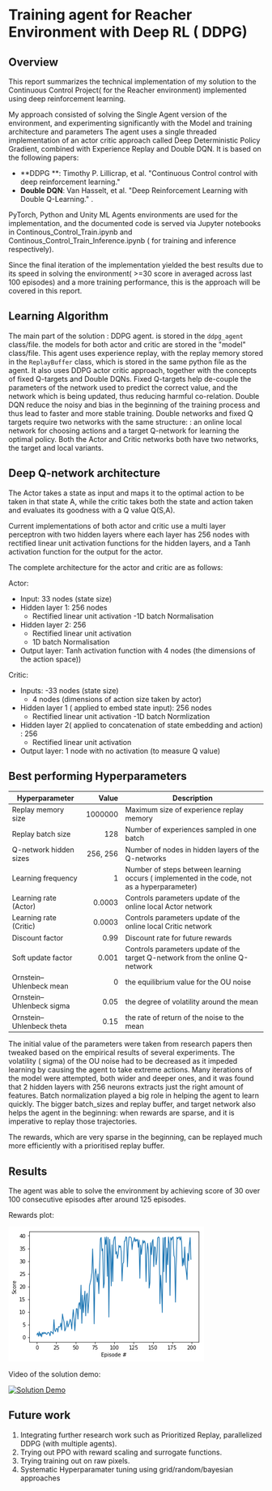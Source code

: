 # Training agent for Reacher Environment with Deep RL ( DDPG)

## Overview

This report summarizes the technical implementation of my solution to the Continuous Control Project( for the Reacher environment) implemented using deep reinforcement learning.

My approach consisted of solving the Single Agent version of the environment, and experimenting significantly with the Model and training  architecture and parameters
The agent uses a single threaded implementation of an actor critic approach called Deep Deterministic Policy Gradient, combined with Experience Replay and Double DQN. It is based on the following papers:

- **DDPG **: Timothy P. Lillicrap, et al. "Continuous Control control with deep reinforcement learning."
- **Double DQN**: Van Hasselt, et al. "Deep Reinforcement Learning with Double Q-Learning." .

PyTorch, Python and Unity ML Agents environments are used for the implementation, and the documented code is served via Jupyter notebooks in Continous_Control_Train.ipynb and Continous_Control_Train_Inference.ipynb ( for training and inference respectively).

Since the final iteration of the  implementation yielded the best results due to its speed in solving the environment( >=30 score in averaged across last 100 episodes) and a more training performance, this is the approach will be covered in this report.

## Learning Algorithm

The main part of the solution : DDPG agent. is stored in the `ddpg_agent` class/file.  the models for both actor and critic are stored in the "model" class/file.
This agent uses experience replay, with the replay memory stored in the `ReplayBuffer` class, which is stored in the same python file as the agent.
It also uses DDPG actor critic approach, together with the concepts of fixed Q-targets and Double DQNs. Fixed Q-targets help de-couple the parameters of the network used to predict the correct value, and the network which is being updated, thus reducing harmful co-relation. Double DQN reduce the noisy and bias in the beginning of the training process and thus lead to faster and more stable training. Double networks and fixed Q targets require two networks with the same structure:  : an online local network for choosing actions and a target Q-network for learning the optimal policy. Both the Actor and Critic networks both have two networks, the target and local variants.

## Deep Q-network architecture

The Actor  takes a state as input and maps it to the optimal action to be taken in that state A, while the critic takes both the state and action taken and evaluates its goodness with a Q value  Q(S,A).

Current implementations of both actor and critic use a multi layer perceptron with two hidden layers where each layer has 256 nodes with 
rectified linear unit activation functions for the hidden layers, and a Tanh activation function for the output for the actor.

The complete architecture for the actor and critic are as follows:

Actor:

- Input: 33 nodes (state size)
- Hidden layer 1: 256 nodes
	 - Rectified linear unit activation 
	 -1D batch Normalisation
- Hidden layer 2: 256
	- Rectified linear unit activation
  	- 1D batch Normalisation
- Output layer: Tanh activation function with 4 nodes (the dimensions of the action space))

Critic:

- Inputs:
	-33 nodes (state size)
	- 4 nodes (dimensions of action size taken by actor)
- Hidden layer 1 ( applied to embed state input): 256 nodes
	 - Rectified linear unit activation 
	 -1D batch Normlization
- Hidden layer 2( applied to concatenation of  state embedding and action) : 256
	- Rectified linear unit activation
- Output layer: 1 node with no activation (to measure Q value)


## Best performing Hyperparameters

| Hyperparameter | Value | Description |
|---|---:|---|
| Replay memory size | 1000000 | Maximum size of experience replay memory |
| Replay batch size | 128 | Number of experiences sampled in one batch |
| Q-network hidden sizes | 256, 256 | Number of nodes in hidden layers of the Q-networks |
| Learning frequency | 1 | Number of steps between learning occurs ( implemented in the code, not as a hyperparameter) |
| Learning  rate  (Actor)| 0.0003 | Controls parameters update of the online local Actor network |
| Learning  rate  (Critic) | 0.0003 | Controls parameters update of the online local Critic network |
| Discount factor | 0.99 | Discount rate for future rewards |
| Soft update factor | 0.001 | Controls parameters update of the target Q-network from the online Q-network |
| Ornstein–Uhlenbeck mean| 0 | the equilibrium value for the OU noise |
| Ornstein–Uhlenbeck sigma | 0.05 |  the degree of volatility around the mean|
| Ornstein–Uhlenbeck theta | 0.15 | the rate of return of the noise to the mean |

The initial value of the parameters were taken from research papers then tweaked based on the empirical results of several experiments. 
The volatility ( sigma) of the OU noise had to be decreased as it impeded learning by causing the agent to take extreme actions. 
Many iterations of the model were attempted, both wider and deeper ones, and it was found that 2 hidden layers with 256 neurons extracts just the right amount of features.
Batch normalization played a big role in helping the agent to learn quickly. The bigger batch_sizes and replay buffer, and target network also helps the agent in the beginning: when rewards are sparse, and it is imperative to replay those trajectories.

The rewards, which are very sparse in the beginning, can be replayed much more efficiently with a prioritised replay buffer.


## Results

The agent was able to solve the environment by achieving score of 30 over 100 consecutive episodes after around 125 episodes.

Rewards plot:

![Rewards plot](rewards.png)

Video of the solution demo:

[![Solution Demo](https://img.youtube.com/vi/sWK1l8EXcEs/0.jpg)](https://youtu.be/sWK1l8EXcEs "Solution Demo")

## Future work

1. Integrating further research work such as Prioritized Replay, parallelized DDPG (with multiple agents).
2. Trying out PPO with reward scaling and surrogate functions.
2. Trying training out on raw pixels.
3. Systematic Hyperparamater tuning using grid/random/bayesian approaches







